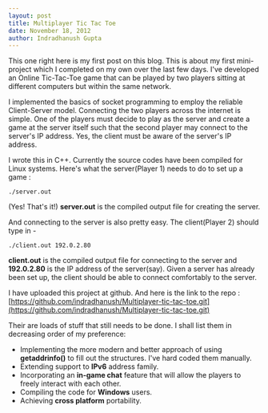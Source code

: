 ```yaml
---
layout: post
title: Multiplayer Tic Tac Toe
date: November 18, 2012
author: Indradhanush Gupta
---
```


This one right here is my first post on this blog. This is about my first mini-project which I completed on my own over the last few days. I've developed an Online Tic-Tac-Toe game that can be played by two players sitting at different computers but within the same network.

I implemented the basics of socket programming to employ the reliable Client-Server model. Connecting the two players across the internet is simple. One of the players must decide to play as the server and create a game at the server itself such that the second player may connect to the server's IP address. Yes, the client must be aware of the server's IP address.

I wrote this in C++. Currently the source codes have been compiled for Linux systems. Here's what the server(Player 1) needs to do to set up a game :

    ./server.out

(Yes! That's it!) **server.out** is the compiled output file for creating the server.                                                                              

And connecting to the server is also pretty easy. The client(Player 2) should type in -

    ./client.out 192.0.2.80

**client.out** is the compiled output file for connecting to the server and **192.0.2.80** is the IP address of the server(say). Given a server has already been set up, the client should be able to connect comfortably to the server.

I have uploaded this project at github. And here is the link to the repo :
[https://github.com/indradhanush/Multiplayer-tic-tac-toe.git](https://github.com/indradhanush/Multiplayer-tic-tac-toe.git)

Their are loads of stuff that still needs to be done. I shall list them in decreasing order of my preference:

* Implementing the more modern and better approach of using **getaddrinfo()** to fill out the structures. I've hard coded them manually.
* Extending support to **IPv6** address family.
* Incorporating an **in-game chat** feature that will allow the players to freely interact with each other.
* Compiling the code for **Windows** users.
* Achieving **cross platform** portability.

